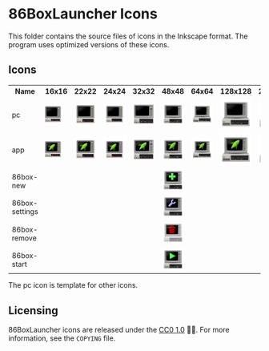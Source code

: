 # 86BoxLauncher Icons

This folder contains the source files of icons in the Inkscape format. The program uses optimized versions of these icons.

## Icons

<table>
    <tr>
        <th>Name</th>
        <th>16x16</th>
        <th>22x22</th>
        <th>24x24</th>
        <th>32x32</th>
        <th>48x48</th>
        <th>64x64</th>
        <th>128x128</th>
        <th>256x256</th>
    </tr>
    <tr>
        <td>pc</td>
        <td><img src="pc-16.svg"/></td>
        <td><img src="pc-22.svg"/></td>
        <td><img src="pc-24.svg"/></td>
        <td><img src="pc-32.svg"/></td>
        <td><img src="pc-48.svg"/></td>
        <td><img src="pc-64.svg"/></td>
        <td><img src="pc-128.svg"/></td>
        <td><img src="pc-256.svg"/></td>
    </tr>
    <tr>
        <td>app</td>
        <td><img src="app-16.svg"/></td>
        <td><img src="app-22.svg"/></td>
        <td><img src="app-24.svg"/></td>
        <td><img src="app-32.svg"/></td>
        <td><img src="app-48.svg"/></td>
        <td><img src="app-64.svg"/></td>
        <td><img src="app-128.svg"/></td>
        <td><img src="app-256.svg"/></td>
    </tr>
        <tr>
        <td>86box-new</td>
        <td></td>
        <td></td>
        <td></td>
        <td></td>
        <td><img src="86box-new-48.svg"/></td>
        <td></td>
        <td></td>
        <td></td>
    </tr>
        </tr>
        <tr>
        <td>86box-settings</td>
        <td></td>
        <td></td>
        <td></td>
        <td></td>
        <td><img src="86box-settings-48.svg"/></td>
        <td></td>
        <td></td>
        <td></td>
    </tr>
    </tr>
        <tr>
        <td>86box-remove</td>
        <td></td>
        <td></td>
        <td></td>
        <td></td>
        <td><img src="86box-remove-48.svg"/></td>
        <td></td>
        <td></td>
        <td></td>
    </tr>
    </tr>
        <tr>
        <td>86box-start</td>
        <td></td>
        <td></td>
        <td></td>
        <td></td>
        <td><img src="86box-start-48.svg"/></td>
        <td></td>
        <td></td>
        <td></td>
    </tr>
</table>

The pc icon is template for other icons.

## Licensing

86BoxLauncher icons are released under the  [CC0 1.0](http://creativecommons.org/publicdomain/zero/1.0?ref=chooser-v1) 🅭🄍. For more information, see the `COPYING` file.
